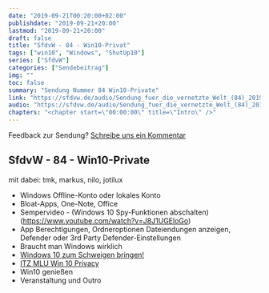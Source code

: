 ```yaml
---
date: "2019-09-21T00:20:00+02:00"
publishdate: "2019-09-21+20:00"
lastmod: "2019-09-21+20:00"
draft: false
title: "SfdvW - 84 - Win10-Privat"
tags: ["win10", "Windows", "ShutUp10"]
series: ["SfdvW"]
categories: ["Sendebeitrag"]
img: ""
toc: false
summary: "Sendung Nummer 84 Win10-Private"
link: "https://sfdvw.de/audio/Sendung_fuer_die_vernetzte_Welt_(84)_2019_09_21_Windows_10_Privatsphäre.mp3"
audio: "https://sfdvw.de/audio/Sendung_fuer_die_vernetzte_Welt_(84)_2019_09_21_Windows_10_Privatsphäre.mp3"
chapters: "<chapter start=\"00:00:00\" title=\"Intro\" />"
---
```


<div align="center" id="example"></div>
<script src="https://cdn.podlove.org/web-player/embed.js"></script>

Feedback zur Sendung?
[Schreibe uns ein Kommentar](mailto:SfdvW@radiocorax.de)

## SfdvW - 84 - Win10-Private
mit dabei: tmk, markus, nilo, jotilux

* Windows Offline-Konto oder lokales Konto
* Bloat-Apps, One-Note, Office
* Sempervideo - (Windows 10 Spy-Funktionen abschalten)(https://www.youtube.com/watch?v=J8J1UGEloGo)
* App Berechtigungen, Ordneroptionen Dateiendungen anzeigen, Defender oder 3rd Party Defender-Einstellungen
* Braucht man Windows wirklich
* [Windows 10 zum Schweigen bringen!](https://www.oo-software.com/de/shutup10)
* [ITZ MLU Win 10 Privacy](https://www.itz.uni-halle.de/win10)
* Win10 genießen
* Veranstaltung und Outro

<script>
  podlovePlayer('#example', '/blog/sfdvw84.json');
</script>
